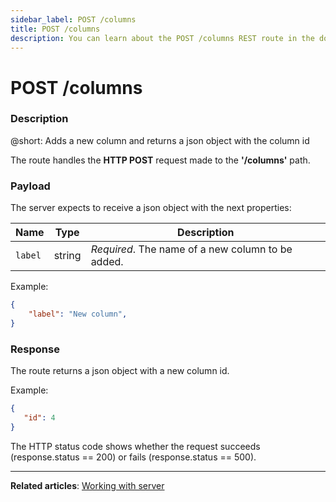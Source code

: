```yaml
---
sidebar_label: POST /columns
title: POST /columns
description: You can learn about the POST /columns REST route in the documentation of the DHTMLX JavaScript Kanban library. Browse developer guides and API reference, try out code examples and live demos, and download a free 30-day evaluation version of DHTMLX Kanban.
---
```


# POST /columns

### Description

@short: Adds a new column and returns a json object with the column id

The route handles the **HTTP POST** request made to the **'/columns'** path.

### Payload

The server expects to receive a json object with the next properties:

| Name       | Type        | Description |
| ----------- | ----------- | ----------- |
| `label`       |  string  | *Required*. The name of a new column to be added.|

Example:

~~~json
{
    "label": "New column",
}
~~~

### Response

The route returns a json object with a new column id.

Example:

~~~json
{ 
   "id": 4
}
~~~

The HTTP status code shows whether the request succeeds (response.status == 200) or fails (response.status == 500).

---

**Related articles**: [Working with server](guides/working_with_server.md)
